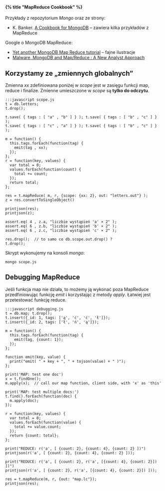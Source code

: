 #### {% title "MapReduce Cookbook" %}

Przykłady z repozytorium *Mongo* oraz ze strony:

* K. Banker. [A Cookbook for MongoDB](http://cookbook.mongodb.org/index.html) –
  zawiera kilka przykładów z MapReduce

Google o MongoDB MapReduce:

* [Yet another MongoDB Map Reduce tutorial](http://www.mongovue.com/2010/11/03/yet-another-mongodb-map-reduce-tutorial/) –
  fajne ilustracje
* [Malware, MongoDB and Map/Reduce : A New Analyst Approach](http://blog.9bplus.com/malware-mongodb-and-mapreduce-a-new-analyst-a)


## Korzystamy ze „zmiennych globalnych”

Zmienna *xx* zdefiniowana poniżej w *scope* jest w zasięgu funkcji
map, reduce i finalize.
Zmienne umieszczone w *scope* są **tylko do odczytu**.

    :::javascript scope.js
    t = db.letters;
    t.drop();

    t.save( { tags : [ "a" , "b" ] } ); t.save( { tags : [ "b" , "c" ] } );
    t.save( { tags : [ "c" , "a" ] } ); t.save( { tags : [ "b" , "c" ] } );

    m = function() {
      this.tags.forEach(function(tag) {
        emit(tag , xx);
      });
    };
    r = function(key, values) {
      var total = 0;
      values.forEach(function(count) {
        total += count;
      });
      return total;
    };

    res = t.mapReduce( m, r, {scope: {xx: 2}, out: "letters.out"} );
    z = res.convertToSingleObject()

    printjson(res);
    printjson(z);

    assert.eq( 4 , z.a, "liczbie wystąpień 'a' × 2" );
    assert.eq( 6 , z.b, "liczbie wystąpień 'b' × 2" );
    assert.eq( 6 , z.c, "liczbie wystąpień 'c' × 2" );

    res.drop();  // to samo co db.scope.out.drop() ?
    t.drop();

Skrypt wykonujemy na konsoli *mongo*:

    mongo scope.js


## Debugging MapReduce

Jeśli funkcja map nie działa, to możemy ją wykonać poza MapReduce
przedfiniowując funkcję *emit* i korzystając z metody *apply*. Łatwiej
jest przetestować funkcję reduce.

    :::javascript debugging.js
    t = db.map; t.drop();
    t.insert({_id: 1, tags: ['ą', 'ć', 'ć', 'ł']});
    t.insert({_id: 2, tags: ['ł', 'ń', 'ą']});

    m = function() {
      this.tags.forEach(function(tag) {
        emit(tag, {count: 1});
      });
    };

    function emit(key, value) {
      print("emit( " + key + ", " + tojson(value) + " )");
    };

    print('MAP: test one doc')
    x = t.findOne();
    m.apply(x);  // call our map function, client side, with 'x' as 'this'

    print('MAP: test multiple docs:')
    t.find().forEach(function(doc) {
      m.apply(doc);
    });

    r = function(key, values) {
      var total = 0;
      values.forEach(function(value) {
        total += value.count;
      });
      return {count: total};
    };

    print("REDUCE: r('a', [ {count: 2}, {count: 4}, {count: 2} ])")
    printjson(r('a', [ {count: 2}, {count: 4}, {count: 2} ]));

    print("REDUCE: r('a', [ {count: 2}, r('a', [{count: 4}, {count: 2}]) ])")
    printjson(r('a', [ {count: 2}, r('a', [{count: 4}, {count: 2}]) ]));

    res = t.mapReduce(m, r, {out: "map.lc"});
    printjson(res);
